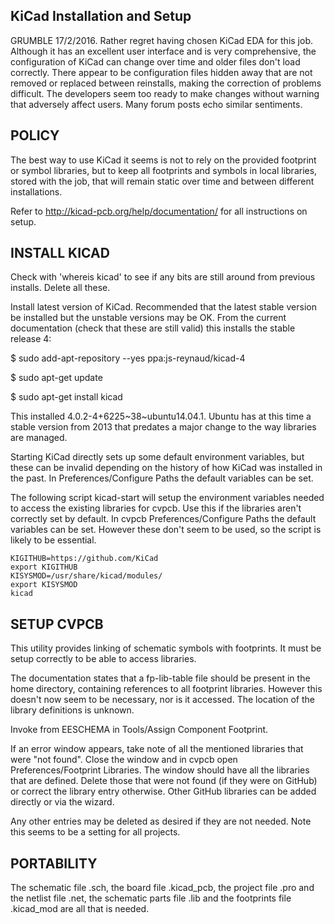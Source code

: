 KiCad Installation and Setup
----------------------------

GRUMBLE 17/2/2016. Rather regret having chosen KiCad EDA for this job. Although
it has an excellent user interface and is very comprehensive, the configuration
of KiCad can change over time and older files don't load correctly. There appear
to be configuration files hidden away that are not removed or replaced between
reinstalls, making the correction of problems difficult. The developers seem
too ready to make changes without warning that adversely affect users. Many
forum posts echo similar sentiments.

POLICY
------

The best way to use KiCad it seems is not to rely on the provided footprint
or symbol libraries, but to keep all footprints and symbols in local libraries,
stored with the job, that will remain static over time and between different
installations.

Refer to http://kicad-pcb.org/help/documentation/ for all instructions on setup.

INSTALL KICAD
-------------

Check with 'whereis kicad' to see if any bits are still around from previous
installs. Delete all these.

Install latest version of KiCad. Recommended that the latest stable version be
installed but the unstable versions may be OK. From the current documentation
(check that these are still valid) this installs the stable release 4:

$ sudo add-apt-repository --yes ppa:js-reynaud/kicad-4

$ sudo apt-get update

$ sudo apt-get install kicad

This installed 4.0.2-4+6225~38~ubuntu14.04.1. Ubuntu has at this time a stable
version from 2013 that predates a major change to the way libraries are managed.

Starting KiCad directly sets up some default environment variables, but these
can be invalid depending on the history of how KiCad was installed in the past.
In Preferences/Configure Paths the default variables can be set.

The following script kicad-start will setup the environment variables needed to
access the existing libraries for cvpcb. Use this if the libraries aren't
correctly set by default. In cvpcb Preferences/Configure Paths the default
variables can be set. However these don't seem to be used, so the script is
likely to be essential.

	KIGITHUB=https://github.com/KiCad
	export KIGITHUB
	KISYSMOD=/usr/share/kicad/modules/
	export KISYSMOD
	kicad

SETUP CVPCB
-----------

This utility provides linking of schematic symbols with footprints. It must be
setup correctly to be able to access libraries.

The documentation states that a fp-lib-table file should be present in the home
directory, containing references to all footprint libraries. However this
doesn't now seem to be necessary, nor is it accessed. The location of the
library definitions is unknown.

Invoke from EESCHEMA in Tools/Assign Component Footprint.

If an error window appears, take note of all the mentioned libraries that were
"not found". Close the window and in cvpcb open Preferences/Footprint Libraries.
The window should have all the libraries that are defined. Delete those that
were not found (if they were on GitHub) or correct the library entry otherwise.
Other GitHub libraries can be added directly or via the wizard.

Any other entries may be deleted as desired if they are not needed. Note this
seems to be a setting for all projects.

PORTABILITY
-----------

The schematic file .sch, the board file .kicad_pcb, the project file .pro and
the netlist file .net, the schematic parts file .lib and the footprints file
.kicad_mod are all that is needed.


